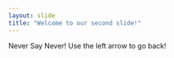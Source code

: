 ```yaml
---
layout: slide
title: "Welcome to our second slide!"
---
```

Never Say Never!
Use the left arrow to go back!
